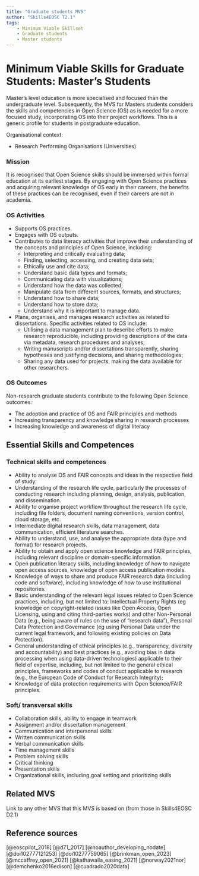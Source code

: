 ```yaml
---
title: "Graduate students MVS"
author: "Skills4EOSC T2.1"
tags: 
    - Minimum Viable Skillset
    - Graduate students
    - Master students
---
```


# Minimum Viable Skills for **Graduate Students: Master’s Students**

Master’s level education is more specialised and focused than the undergraduate level. Subsequently, the MVS for Masters students considers the skills and competencies in Open Science (OS) as is needed for a more focused study, incorporating OS into their project workflows. This is a generic profile for students in postgraduate education.

Organisational context:

- Research Performing Organisations (Universities)

### Mission

It is recognised that Open Science skills should be immersed within formal education at its earliest stages. By engaging with Open Science practices and acquiring relevant knowledge of OS early in their careers, the benefits of these practices can be recognised, even if their careers are not in academia.


### OS Activities 

- Supports OS practices.
- Engages with OS outputs.
- Contributes to data literacy activities that improve their understanding of the concepts and principles of Open Science, including:
    - Interpreting and critically evaluating data;
    - Finding, selecting, accessing, and creating data sets;
    - Ethically use and cite data;
    - Understand basic data types and formats;
    - Communicating data with visualizations;
    - Understand how the data was collected; 
    - Manipulate data from different sources, formats, and structures;
    - Understand how to share data;
    - Understand how to store data;
    - Understand why it is important to manage data.
-	Plans, organises, and manages research activities as related to dissertations. Specific activities related to OS include:
    - Utilising a data management plan to describe efforts to make research reproducible, including providing descriptions of the data via metadata, research procedures and analyses;
    - Writing manuscripts and/or dissertations transparently, sharing hypotheses and justifying decisions, and sharing methodologies;
    - Sharing any data used for projects, making the data available for other researchers.


### OS Outcomes

Non-research graduate students contribute to the following Open Science outcomes: 

- The adoption and practice of OS and FAIR principles and methods
- Increasing transparency and knowledge sharing in research processes
- Increasing knowledge and awareness of digital literacy


## Essential Skills and Competences

### Technical skills and competences

- Ability to analyse OS  and FAIR concepts and ideas in the respective field of study.
- Understanding of the research life cycle, particularly the processes of conducting research including planning, design, analysis, publication, and dissemination.
- Ability to organise project workflow throughout the research life cycle, including file folders, document naming conventions, version control, cloud storage, etc.
- Intermediate digital research skills, data management, data communication, efficient literature searches.
- Ability to understand, use, and analyse the appropriate data (type and format) for research projects.
- Ability to obtain and apply open science knowledge  and FAIR principles, including relevant discipline or domain-specific information. 
- Open publication literacy skills, including knowledge of how to navigate open access sources, knowledge of open access publication models. 
- Knowledge of ways to share and produce FAIR research data (including code and software), including knowledge of how to use institutional repositories.
- Basic understanding of the relevant legal issues related to Open Science practices, including, but not limited to: Intellectual Property Rights (eg knowledge on copyright-related issues like Open Access, Open Licensing, using and citing third-parties works) and other Non-Personal Data (e.g., being aware of rules on the use of “research data”), Personal Data Protection and Governance (eg using Personal Data under the current legal framework, and following existing policies on Data Protection).
- General understanding of ethical principles (e.g., transparency, diversity and accountability) and best practices (e.g., avoiding bias in data processing when using data-driven technologies) applicable to their field of expertise, including, but not limited to the general ethical principles, frameworks and codes of conduct applicable to research (e.g., the European Code of Conduct for Research Integrity);
- Knowledge of data protection requirements with Open Science/FAIR principles.
 
### Soft/ transversal skills

- Collaboration skills, ability to engage in teamwork
- Assignment and/or dissertation management
- Communication and interpersonal skills
- Written communication skills
- Verbal communication skills
- Time management skills
- Problem solving skills
- Critical thinking
- Presentation skills
- Organizational skills, including goal setting and prioritizing skills


## Related MVS
Link to any other MVS that this MVS is based on (from those in Skills4EOSC D2.1)

## Reference sources

[@eoscpilot_2018] [@d71_2017] [@noauthor_developing_nodate] [@doi102777121253] [@doi10277759065] [@brinkman_open_2023] [@mccaffrey_open_2021] [@kathawalla_easing_2021] [@norway2021nor] [@demchenko2016edison] [@cuadrado2020data]

